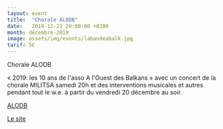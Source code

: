 ```yaml
---
layout: event
title:  "Chorale ALODB"
date:   2019-12-21 20:00:00 +0200
month: décembre-2019
image: assets/img/events/labandeabalk.jpg
tarif: 5€
---
```


Chorale ALODB

« 2019: les 10 ans de l'asso A l'Ouest des Balkans » avec un concert de la chorale MILITSA samedi 20h et des interventions musicales et autres pendant tout le w.e. à partir du vendredi 20 décembre au soir.

[ALODB](http://www.alodb.org/activites-pedagogiques/chant-polyphonique-2/)

[Le site](https://www.labandeabalk.fr/)
